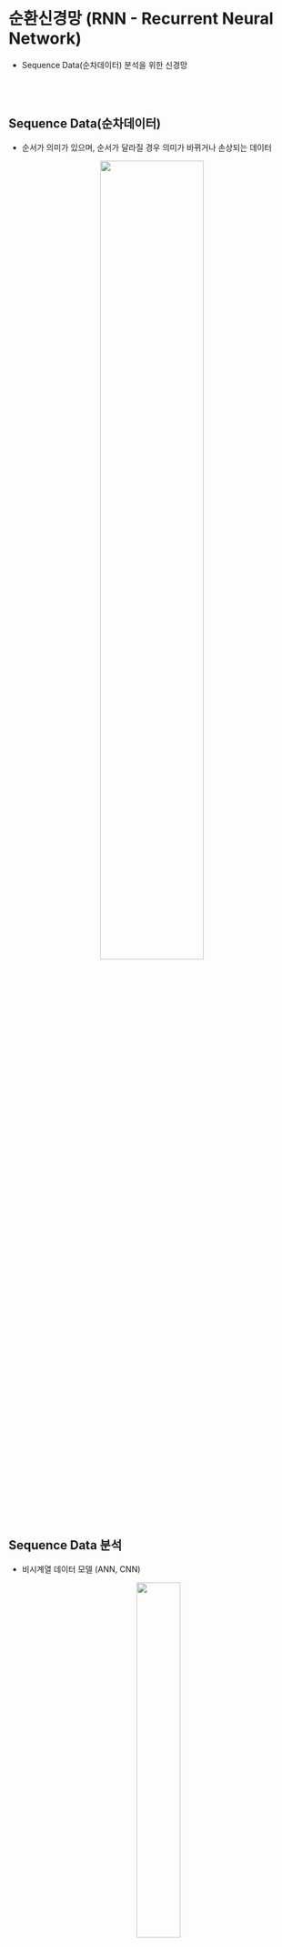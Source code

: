 # 순환신경망 (RNN - Recurrent Neural Network)
- Sequence Data(순차데이터) 분석을 위한 신경망

<br>
<br>


## Sequence Data(순차데이터) 
- 순서가 의미가 있으며, 순서가 달라질 경우 의미가 바뀌거나 손상되는 데이터

<p align=center><img src="images/image80.png" width=60%></p>

<br>
<br>

##  Sequence Data 분석
-  비시계열 데이터 모델 (ANN, CNN)

    <p align=center><img src="images/image134.png" width=40%> </p>
    
    <p align=center><a href="https://i-systems.github.io/teaching/DL/iNotes_tf2/17_RNN_tf2.html"> 출처 </a> </p>

    <br>

    - 각각의 time index 서로 독립적으로 움직임
        - 과거의 data가 현재의 data를 결정하는 것에 아무런 영향이 없다는 가정
    
    <br>

- 시계열 데이터 모델
    - 시계열 데이터의 가장 큰 특징인 시간 흐름 방향의 dynamic한 behavior property 파악 가능한 구조
        - 이 특징을 hidden state(layer)에 둠
        - state가 중요한 정보를 가지고 있고, 그 정보가 시간에 따른 특성들을 표현할 수 있음

    <br>

    <p align=center><img src="images/image135.png" width=40%> </p>
    
    <p align=center><a href="https://i-systems.github.io/teaching/DL/iNotes_tf2/17_RNN_tf2.html"> 출처 </a> </p>

    <br>

<br>
<br>

### Sequence-to-Vector (many to one)

- Sequence가 들어가면 Vector(하나)가 출력 

- 예: 주가예측 : 4일간의 주가가 들어가면 그 다음날 주가가 나옴

<p align=center><img src="images/image81.png" width=40%></p>

- Input: 4일간 주가
- Output: 5일째 주가

<br>

<p align=center><img src="images/image82.png" width=40%></p>

<br>

### Sequence-to-Sequence(many to many)
- 예: Machine translation (번역)

<p align=center><img src="images/image83.png" width=40%></p>

- Input: 영어 문장 전체를 단어 단위로 순차적 입력
- Output: 번역된 한글 문장을 단어 단위로 순차적 출력

<br>

<p align=center><img src="images/image84.png" width=40%></p>

<br>

### Vector-to-Sequence (one to many)
- 이미지 하나(Vector)가 들어가면 단어들(문장) 출력
- 예: Image captioning 
    - 이미지를 설명하는 문장을 만드는 것 
    - 하나의 그림에 문장(단어들)이 나옴

<p align=center><img src="images/image85.png" width=40%></p>


- Input: 이미지
- Output: 이미지에 대한 설명을 단어 단위로 순차적으로 출력 

<br>

<p align=center><img src="images/image86.png" width=40%></p>

<br>
<br>
<br>

# RNN (Recurrent neural networks) 개요
- t에서의 값을 알기 위해 t-1의 값을 사용하는 것을 Recurrence 하다고 함

<br>
<br>

## RNN Shotcut
- Input : 시계열 데이터의 window size 만큼의 데이터
- 각각의 layer들은 많은 뉴런의 수를 가짐
- 이를 하나의 box로 간단하게 표현

    <br>

    <p  align=center><img src = "images/image133.png" width=60%></p>
    <center><a href="https://i-systems.github.io/teaching/DL/iNotes_tf2/17_RNN_tf2.html"> 출처 </a> </center>



<br>
<br>

## Memory System (기억시스템)
- **window size**
    - window size = n이면 t의 데이터가 t, t+1, t+2, ... ,t-(n-1) 에는 영향을 미치지만 그 후에는 미치지 않는 다는 가정 또는 의미
    - 이론상으로는 n이 무한대이면 가장 이상적이나 현실적으로 불가능 

<br>

<p align=center><img src="images/image87.png" width=60%></p>

<br>

- 4일간의 주가 변화로 5일째 주가를 예측하려면 입력받은 4일간의 주가를 순서 기억해야 함
    - window size = 4
    - t의 데이터가 t, t+1, t+2, t+3에는 영향을 미치지만 그 후에는 미치지 않는 다는 것을 의미
- Fully Connected Layer나 Convolution Layer의 출력은 이전 Data에 대한 출력에 영향을 받지 않음

<br>
<br>

## Simple RNN
<br>

<p align=center><img src="images/image136.png" width="60%"></p>
<center><a href="https://i-systems.github.io/teaching/DL/iNotes_tf2/17_RNN_tf2.html"> 출처 </a> </center>

<br>

- RNN은 내부에 반복(Loop)를 가진 신경망의 한 종류
- 각 입력 데이터는 순서대로 들어오며 Node/Unit은 **입력데이터(<img src="https://latex.codecogs.com/svg.image?x" title="x" />)** 와 **이전 입력에 대한 출력 데이터(<img src="https://latex.codecogs.com/svg.image?h_{n-1}" title="h_{n-1}" />)** 를 같이 입력 받음
- 입력 데이터에 weight를 가중합한 값과 이전 입력에 대한 출력 값에 weight를 가중한 값을 더해 activation을 통과한 값이 출력값 
- 그 출력값을 다음 Sequence 데이터 처리에 전달

<br>


<!-- <p align=center><img src="images/image88.png" width=60%></p> -->

<p align=center><img src="images/image89.png" width=60%></p>

<p align=center><img src="https://latex.codecogs.com/svg.image?h_t&space;=&space;tanh(W_{xh}&space;*&space;X_t&space;&plus;&space;W_{hh}&space;*&space;h_{t-1}&space;&plus;&space;b_t)" title="h_t = tanh(W_{xh} * X_t + W_{hh} * h_{t-1} + b_t)" /></p>
<p align=center><img src="https://latex.codecogs.com/svg.image?y_{t}=W_{hy}*h_t&plus;b_{y}" title="y_{t}=W_{hy}*h_t+b_{y}" /></p>
<br>

<p align=center><img src="images/image90.png" width=25%></p>

<!-- - 반복문을 돌면서 처리됨 -->

<br>
<br>

### RNN의 문제
- 순환을 하기 때문에 학습해야 할 parameter의 수가 훨씬 더 많아지고 network가 복잡해짐
    - 학습이 상대적으로 어려움
- Sequence가 긴 경우 앞쪽의 기억이 뒤쪽에 영향을 미치지 못함
    - 학습능력이 떨어짐
    - 경사 소실(Gradient Vanishing) 문제로 처음의 input값이 점점 잊혀지는 현상 발생 
- ReLU activation, parameter initialization의 조정 등 보다 모형의 **구조적**으로 해결하려는 시도 
    - **Long Short Term Memory(LSTM; Hochreiter & Schmidhuber, 1997)**
    - Gated Recurrent Unit(GRU; Kyunghyun Cho et al., 2014) 
        - LSTM의 성능을 최대한 유지하려고 하면서 계산량은 줄여줌
        - LSTM보다 성능은 떨어짐


<br>
<br>

## LSTM (Long Short Term Memory)
- RNN을 개선한 변형 알고리즘
    - 바로 전 time step(short term)의 처리 결과와 전체 time step(long term)의 처리 결과를 같이 입력 받음
- 오래 기억할 것은 유지하고 잊어버릴 것은 빨리 잊어버리자

<br>

<p align=center><img src="images/image91.png" width=60%></p>

<br>

- LSTM의 노드는 RNN의 hidden state에 Cell state 를 추가로 출력

<br>

- Cell State 
    - 장기기억
    - 기억을 오래 유지하기 위해 전달 하는 값
    - 이전 노드들에의 출력 값에 현재 입력에 대한 값을 더함

<p align=center><img src="images/image92.png" width=60%></p>

<br>

### LSTM의 구조
- **Forget gate**
- **Input gate**
- **output gate**

<p align=center><img src="images/image93.png" width=60%></p>

<br>

### Forget gate
- '과거 정보를 잊기’를 위한 게이트
- cell state의 값을 줄이는 역할
- 현재 노드의 입력값을 기준으로 Cell state의 값에서 **얼마나 잊을지** 결정
- 현재 데이터가 중요한 경우는 현재데이터를 많이 반영
- 현재 데이터가 중요하지 않은 경우는 과거의 데이터를 많이 반영
- 이 값이 0에 가까울수록 정보가 많이 삭제된 것이고 1에 가까울수록 정보를 온전히 기억한 것!
    - 1에 가까울수록 과거 정보 많이 기억
    - 0에 가까울수록 과거 정보 많이 잃음
    
    <br>

<p align=center><img src="images/image94.png" width=60%></p>

<p align=center><img src="https://latex.codecogs.com/svg.image?\begin{align*}{&space;f&space;}_{&space;t&space;}&=\sigma&space;({&space;W&space;}_{&space;xh\_&space;f&space;}{&space;x&space;}_{&space;t&space;}&plus;{&space;W&space;}_{&space;hh\_&space;f&space;}{&space;h&space;}_{&space;t-1&space;}&plus;{&space;b&space;}_{&space;h\_&space;f&space;})\end{align*}" title="\begin{align*}{ f }_{ t }&=\sigma ({ W }_{ xh\_ f }{ x }_{ t }+{ W }_{ hh\_ f }{ h }_{ t-1 }+{ b }_{ h\_ f })\end{align*}" /></p>

<BR>

### Input gate
- ‘현재 정보를 기억하기’ 위한 게이트
- 현재 노드의 입력값을 Cell state에 추가
    - 즉, cell state에 현재입력을 더해주는 것

    <br>

<p align=center><img src="images/image95.png" width=60%></p>

<p align=center><img src="https://latex.codecogs.com/svg.image?\begin{align*}{&space;i&space;}_{&space;t&space;}&=\sigma&space;({&space;W&space;}_{&space;xh\_&space;i&space;}{&space;x&space;}_{&space;t&space;}&plus;{&space;W&space;}_{&space;hh\_&space;i&space;}{&space;h&space;}_{&space;t-1&space;}&plus;{&space;b&space;}_{&space;h\_&space;i&space;})\end{align*}" title="\begin{align*}{ i }_{ t }&=\sigma ({ W }_{ xh\_ i }{ x }_{ t }+{ W }_{ hh\_ i }{ h }_{ t-1 }+{ b }_{ h\_ i })\end{align*}" /></p>

<p align=center><img src="https://latex.codecogs.com/svg.image?\begin{align*}{&space;g&space;}_{&space;t&space;}&=\tanh&space;{&space;({&space;W&space;}_{&space;xh\_&space;g&space;}{&space;x&space;}_{&space;t&space;}&plus;{&space;W&space;}_{&space;hh\_&space;g&space;}{&space;h&space;}_{&space;t-1&space;}&plus;{&space;b&space;}_{&space;h\_&space;g&space;})&space;}&space;\end{align*}" title="\begin{align*}{ g }_{ t }&=\tanh { ({ W }_{ xh\_ g }{ x }_{ t }+{ W }_{ hh\_ g }{ h }_{ t-1 }+{ b }_{ h\_ g }) } \end{align*}" /></p>

<p align=center><img src="https://latex.codecogs.com/svg.image?\begin{align*}{&space;i&space;}_{&space;t&space;}\odot&space;{&space;g&space;}_{&space;t&space;}\end{align*}" title="\begin{align*}{ i }_{ t }\odot { g }_{ t }\end{align*}" /></p>


<br>

### Cell State 업데이트
- forget gate의 결과를 곱하고 input gate의 결과를 더함
    - 이전 메모리에 현재 입력으로 대체되는 것을 지우고 현재 입력의 결과를 더함

<br>

<p align=center><img src="images/image96.png" width=60%></p>

<p align=center><img src="https://latex.codecogs.com/svg.image?\begin{align*}{&space;c&space;}_{&space;t&space;}&={&space;f&space;}_{&space;t&space;}\odot&space;{&space;c&space;}_{&space;t-1&space;}&plus;{&space;i&space;}_{&space;t&space;}\odot&space;{&space;g&space;}_{&space;t&space;}\end{align*}" title="\begin{align*}{ c }_{ t }&={ f }_{ t }\odot { c }_{ t-1 }+{ i }_{ t }\odot { g }_{ t }\end{align*}" /></p>

<br>

### Output gate
- LSTM에서 output은 hidden state 
- 다음 Input Data를 처리하는 Cell로 전달

<br>

<p align=center><img src="images/image97.png" width=60%></p>

<p align=center><img src="https://latex.codecogs.com/svg.image?\begin{align*}{&space;o&space;}_{&space;t&space;}&=\sigma&space;({&space;W&space;}_{&space;xh\_&space;o&space;}{&space;x&space;}_{&space;t&space;}&plus;{&space;W&space;}_{&space;hh\_&space;o&space;}{&space;h&space;}_{&space;t-1&space;}&plus;{&space;b&space;}_{&space;h\_&space;o&space;})\end{align*}" title="\begin{align*}{ o }_{ t }&=\sigma ({ W }_{ xh\_ o }{ x }_{ t }+{ W }_{ hh\_ o }{ h }_{ t-1 }+{ b }_{ h\_ o })\end{align*}" /></p>
<p align=center><img src="https://latex.codecogs.com/svg.image?\begin{align*}{&space;h&space;}_{&space;t&space;}&={&space;o&space;}_{&space;t&space;}\odot&space;\tanh&space;{&space;({&space;c&space;}_{&space;t&space;})&space;}&space;\end{align*}" title="\begin{align*}{ h }_{ t }&={ o }_{ t }\odot \tanh { ({ c }_{ t }) } \end{align*}" /></p>


